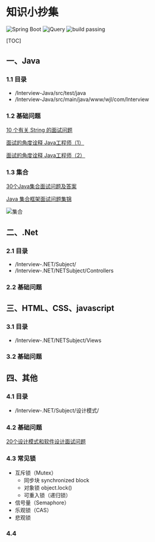 # 知识小抄集
![Spring Boot](https://img.shields.io/badge/Spring%20Boot-1.5.13-brightgreen.svg)
![jQuery](https://img.shields.io/badge/jQuery-1.10.2-orange.svg)
![build passing](https://img.shields.io/badge/build-passing-brightgreen.svg)

[TOC]



## 一、Java
### 1.1 目录
+ /Interview-Java/src/test/java 
+ /Interview-Java/src/main/java/www/wjl/com/Interview

### 1.2 基础问题
[10 个有关 String 的面试问题](https://mp.weixin.qq.com/s/uaytl6QKKTqLitvXxlcU2g)

[面试的角度诠释 Java工程师（1）](https://mp.weixin.qq.com/s?__biz=MjM5NzMyMjAwMA==&mid=2651479600&idx=1&sn=7f310d3fe836232e72491e595ffbaa1f&chksm=bd25324f8a52bb59863fa0c133e6d381def118bed4d820ef523afb12ec62bac8d508202da214&mpshare=1&scene=1&srcid=061265cmoVaAepudXykwsdN6#rd)

[面试的角度诠释 Java工程师（2）](https://mp.weixin.qq.com/s?__biz=MjM5NzMyMjAwMA==&mid=2651479604&idx=1&sn=2a4d352795d60297e236dc4d06b59a04&chksm=bd25324b8a52bb5d87856ceb2dc0e5338ab37c24da9f30297435f001ef43f1c49efc570e8606&mpshare=1&scene=1&srcid=0612FgwBictVHwxAhjHOc4ec#rd)

### 1.3 集合
[30个Java集合面试问题及答案](https://mp.weixin.qq.com/s?__biz=MzAwNDE2NTgzNQ==&mid=2247484485&idx=1&sn=e25d097893b232403d74b2110e5b1fab&chksm=9b315de1ac46d4f72b703b2c85e57019b481bdcc59dc53447a27909d7b8f70f0ed1ee4854159&mpshare=1&scene=23&srcid=0608pXE8NxhkbmuVbGvu5Qpd#rd)

[Java 集合框架面试问题集锦](https://mp.weixin.qq.com/s?__biz=MjM5NzMyMjAwMA==&mid=2651480544&idx=1&sn=7b853579f783bf6d4ade4a79ca2dee6c&chksm=bd250d9f8a5284898ba1ba298e4367956ba6c7a15c01597ae70c56f30b1e72982d7a7d764c73&mpshare=1&scene=1&srcid=0612q9YIyiWAjSrjP6mEZ2A9#rd)

![集合](http://img.blog.csdn.net/20160706172512559?watermark/2/text/aHR0cDovL2Jsb2cuY3Nkbi5uZXQv/font/5a6L5L2T/fontsize/400/fill/I0JBQkFCMA==/dissolve/70/gravity/Center)



## 二、.Net
### 2.1 目录
+ /Interview-.NET/Subject/ 
+ /Interview-.NET/NETSubject/Controllers

### 2.2 基础问题



## 三、HTML、CSS、javascript
### 3.1 目录
+ /Interview-.NET/NETSubject/Views

### 3.2 基础问题



## 四、其他
### 4.1 目录
+ /Interview-.NET/Subject/设计模式/

### 4.2 基础问题
[20个设计模式和软件设计面试问题](https://mp.weixin.qq.com/s?__biz=MjM5NzMyMjAwMA==&mid=2651479456&idx=1&sn=0f9d07bd3aa5a53aaa6d61b87125a31a&chksm=bd2531df8a52b8c9ec0aef2fb318e53f81027c2871511f0f474737bc81d10b7fdc90d339c3c2&mpshare=1&scene=1&srcid=0612kHCAY5DNOO2NI9emkMuw#rd)

### 4.3 常见锁
+ 互斥锁（Mutex）
    - 同步块 synchronized block
    - 对象锁 object.lock()
    - 可重入锁（递归锁）
+ 信号量（Semaphore）
+ 乐观锁（CAS）
+ 悲观锁

### 4.4 




